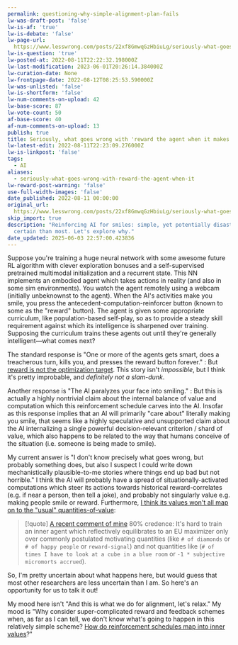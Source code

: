 ```yaml
---
permalink: questioning-why-simple-alignment-plan-fails
lw-was-draft-post: 'false'
lw-is-af: 'true'
lw-is-debate: 'false'
lw-page-url: 
  https://www.lesswrong.com/posts/22xf8GmwqGzHbiuLg/seriously-what-goes-wrong-with-reward-the-agent-when-it
lw-is-question: 'true'
lw-posted-at: 2022-08-11T22:22:32.198000Z
lw-last-modification: 2023-06-01T20:26:14.384000Z
lw-curation-date: None
lw-frontpage-date: 2022-08-12T08:25:53.590000Z
lw-was-unlisted: 'false'
lw-is-shortform: 'false'
lw-num-comments-on-upload: 42
lw-base-score: 87
lw-vote-count: 50
af-base-score: 40
af-num-comments-on-upload: 13
publish: true
title: Seriously, what goes wrong with 'reward the agent when it makes you smile'?
lw-latest-edit: 2022-08-11T22:23:09.276000Z
lw-is-linkpost: 'false'
tags:
  - AI
aliases:
  - seriously-what-goes-wrong-with-reward-the-agent-when-it
lw-reward-post-warning: 'false'
use-full-width-images: 'false'
date_published: 2022-08-11 00:00:00
original_url: 
  https://www.lesswrong.com/posts/22xf8GmwqGzHbiuLg/seriously-what-goes-wrong-with-reward-the-agent-when-it
skip_import: true
description: "Reinforcing AI for smiles: simple, yet potentially disastrous? I'm less
  certain than most. Let's explore why."
date_updated: 2025-06-03 22:57:00.423836
---
```








Suppose you're training a huge neural network with some awesome future RL algorithm with clever exploration bonuses and a self-supervised pretrained multimodal initialization and a recurrent state. This NN implements an embodied agent which takes actions in reality (and also in some sim environments). You watch the agent remotely using a webcam (initially unbeknownst to the agent). When the AI's activities make you smile, you press the antecedent-computation-reinforcer button (known to some as the "reward" button). The agent is given some appropriate curriculum, like population-based self-play, so as to provide a steady skill requirement against which its intelligence is sharpened over training. Supposing the curriculum trains these agents out until they're generally intelligent—what comes next?

The standard response is "One or more of the agents gets smart, does a treacherous turn, kills you, and presses the reward button forever."
: But [reward is not the optimization target](/reward-is-not-the-optimization-target). This story isn't _impossible_, but I think it's pretty improbable, and _definitely not a slam-dunk_.

Another response is "The AI paralyzes your face into smiling."
: But this is actually a highly nontrivial claim about the internal balance of value and computation which this reinforcement schedule carves into the AI. Insofar as this response implies that an AI will primarily "care about" literally making you smile, that seems like a highly speculative and unsupported claim about the AI internalizing a single powerful decision-relevant criterion / shard of value, which also happens to be related to the way that humans conceive of the situation (i.e. someone is being made to smile).

My current answer is "I don't know precisely what goes wrong, but probably something does, but also I suspect I could write down mechanistically plausible-to-me stories where things end up bad but not horrible." I think the AI will probably have a spread of situationally-activated computations which steer its actions towards historical reward-correlates (e.g. if near a person, then tell a joke), and probably not singularly value e.g. making people smile or reward. Furthermore, [I think its values won't all map on to the "usual" quantities-of-value](https://www.lesswrong.com/posts/dqSwccGTWyBgxrR58/turntrout-s-shortform-feed?commentId=cuTotpjqYkgcwnghp):

> [!quote] [A recent comment of mine](https://www.lesswrong.com/posts/dqSwccGTWyBgxrR58/turntrout-s-shortform-feed?commentId=cuTotpjqYkgcwnghp)
> 80% credence: It's hard to train an inner agent which reflectively equilibrates to an EU maximizer only over commonly postulated motivating quantities (like `# of diamonds` or `# of happy people` or `reward-signal`) and not quantities like (`# of times I have to look at a cube in a blue room` or `-1 * subjective micromorts accrued`).

So, I'm pretty uncertain about what happens here, but would guess that most other researchers are less uncertain than I am. So here's an opportunity for us to talk it out!

My mood here isn't "And this is what we do for alignment, let's relax." My mood is "Why consider super-complicated reward and feedback schemes when, as far as I can tell, we don't know what's going to happen in this relatively simple scheme? [How do reinforcement schedules map into inner values](https://www.lesswrong.com/posts/xqkGmfikqapbJ2YMj/shard-theory-an-overview)?"
